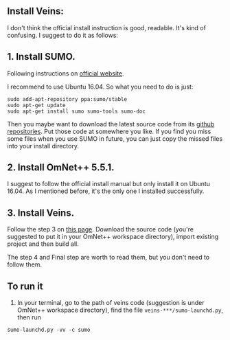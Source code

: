## Install Veins:

I don't think the official install instruction is good, readable. It's kind of confusing. I suggest to do it as follows:

## 1. Install SUMO.

Following instructions on [official website](https://sumo.dlr.de/userdoc/Installing.html).

I recommend to use Ubuntu 16.04. So what you need to do is just:
```
sudo add-apt-repository ppa:sumo/stable
sudo apt-get update
sudo apt-get install sumo sumo-tools sumo-doc
```

Then you maybe want to download the latest source code from its [github repositories](https://github.com/eclipse/sumo). Put those code at somewhere you like. If you find you miss some files when you use SUMO in future, you can just copy the missed files into your install directory. 

## 2. Install OmNet++ 5.5.1. 

I suggest to follow the official install manual but only install it on Ubuntu 16.04. As I mentioned before, it's the only one I installed successfully.

## 3. Install Veins. 

Follow the step 3 on [this page](https://veins.car2x.org/tutorial/). Download the source code (you're suggested to put it in your OmNet++ workspace directory), import existing project and then build all.

The step 4 and Final step are worth to read them, but you don't need to follow them. 

## To run it

1. In your terminal, go to the path of veins code (suggestion is under OmNet++ workspace directory), find the file `veins-***/sumo-launchd.py`, then run
```
sumo-launchd.py -vv -c sumo
```
